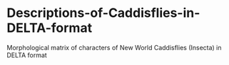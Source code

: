 # Descriptions-of-Caddisflies-in-DELTA-format
Morphological matrix of characters of New World Caddisflies (Insecta) in DELTA format
